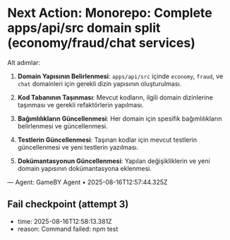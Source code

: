 # Next Action: Monorepo: Complete apps/api/src domain split (economy/fraud/chat services)

Alt adımlar:

1. **Domain Yapısının Belirlenmesi**: `apps/api/src` içinde `economy`, `fraud`, ve `chat` domainleri için gerekli dizin yapısının oluşturulması.

2. **Kod Tabanının Taşınması**: Mevcut kodların, ilgili domain dizinlerine taşınması ve gerekli refaktörlerin yapılması.

3. **Bağımlılıkların Güncellenmesi**: Her domain için spesifik bağımlılıkların belirlenmesi ve güncellenmesi.

4. **Testlerin Güncellenmesi**: Taşınan kodlar için mevcut testlerin güncellenmesi ve yeni testlerin yazılması.

5. **Dokümantasyonun Güncellenmesi**: Yapılan değişikliklerin ve yeni domain yapısının dokümantasyona eklenmesi.

— Agent: GameBY Agent • 2025-08-16T12:57:44.325Z


## Fail checkpoint (attempt 3)
- time: 2025-08-16T12:58:13.381Z
- reason: Command failed: npm test
